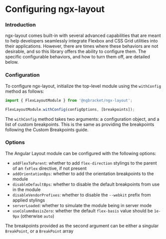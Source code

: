 # Configuring ngx-layout

### Introduction

ngx-layout comes built-in with several advanced capabilities that are meant to help developers
seamlessly integrate Flexbox and CSS Grid utilities into their applications. However, there are times
where these behaviors are not desirable, and so this library offers the ability to configure them.
The specific configurable behaviors, and how to turn them off, are detailed below.

### Configuration

To configure ngx-layout, initialize the top-level module using the `withConfig` method as follows:

```ts
import { FlexLayoutModule } from '@ngbracket/ngx-layout';

FlexLayoutModule.withConfig(configOptions, [breakpoints]);
```

The `withConfig` method takes two arguments: a configuration object, and a list of custom breakpoints.
This is the same as providing the breakpoints following the Custom Breakpoints guide.

### Options

The Angular Layout module can be configured with the following options:

- `addFlexToParent`: whether to add `flex-direction` stylings to the parent of an `fxFlex` directive,
  if not present
- `addOrientationBps`: whether to add the orientation breakpoints to the module
- `disableDefaultBps`: whether to disable the default breakpoints from use in the module
- `disableVendorPrefixes`: whether to disable the `--webkit` prefix from applied stylings
- `serverLoaded`: whether to simulate the module being in server mode
- `useColumnBasisZero`: whether the default `flex-basis` value should be `1e-9px` (otherwise `auto`)

The breakpoints provided as the second argument can be either a singular `BreakPoint`, or a `BreakPoint` array
